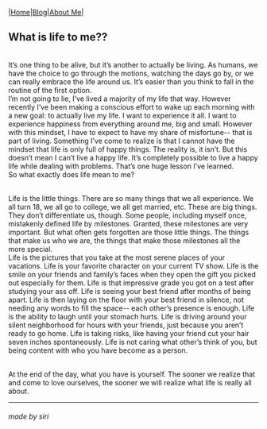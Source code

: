 |[Home](README.md)|[Blog](Blog.md)|[About Me](about.md)|


## What is life to me??

<br/>It’s one thing to be alive, but it’s another to actually be living. As humans, we have the choice to go through the motions, watching the days go by, or we can really embrace the life around us. It’s easier than you think to fall in the routine of the first option.
<br/>I’m not going to lie, I’ve lived a majority of my life that way. However recently I’ve been making a conscious effort to wake up each morning with a new goal: to actually live my life. I want to experience it all. I want to experience happiness from everything around me, big and small. However with this mindset, I have to expect to have my share of misfortune-- that is part of living. Something I’ve come to realize is that I cannot have the mindset that life is only full of happy things. The reality is, it isn’t. But this doesn’t mean I can’t live a happy life. It’s completely possible to live a happy life while dealing with problems. That’s one huge lesson I’ve learned.
<br/>So what exactly does life mean to me?

<br/>Life is the little things. There are so many things that we all experience. We all turn 18, we all go to college, we all get married, etc. These are big things. They don’t differentiate us, though. Some people, including myself once, mistakenly defined life by milestones. Granted, these milestones are very important. But what often gets forgotten are those little things. The things that make us who we are, the things that make those milestones all the more special.
<br/>Life is the pictures that you take at the most serene places of your vacations. Life is your favorite character on your current TV show. Life is the smile on your friends and family’s faces when they open the gift you picked out especially for them. Life is that impressive grade you got on a test after studying your ass off. Life is seeing your best friend after months of being apart. Life is then laying on the floor with your best friend in silence, not needing any words to fill the space-- each other’s presence is enough. Life is the ability to laugh until your stomach hurts. Life is driving around your silent neighborhood for hours with your friends, just because you aren’t ready to go home. Life is taking risks, like having your friend cut your hair seven inches spontaneously. Life is not caring what other’s think of you, but being content with who you have become as a person.

<br/>At the end of the day, what you have is yourself. The sooner we realize that and come to love ourselves, the sooner we will realize what life is really all about.

---
###### made by siri

